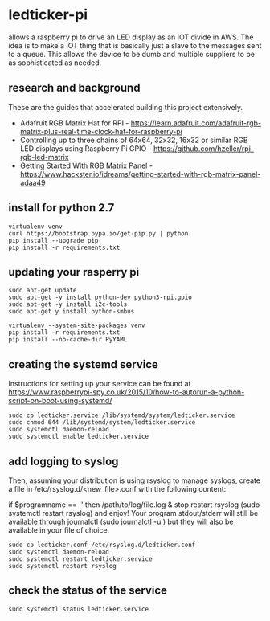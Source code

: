 # ledticker-pi
allows a raspberry pi to drive an LED display as an IOT divide in AWS.
The idea is to make a IOT thing that is basically just a slave to the messages
sent to a queue. This allows the device to be dumb and multiple suppliers to
be as sophisticated as needed.


## research and background
These are the guides that accelerated building this project extensively.

* Adafruit RGB Matrix Hat for RPI - https://learn.adafruit.com/adafruit-rgb-matrix-plus-real-time-clock-hat-for-raspberry-pi
* Controlling up to three chains of 64x64, 32x32, 16x32 or similar RGB LED displays using Raspberry Pi GPIO - https://github.com/hzeller/rpi-rgb-led-matrix
* Getting Started With RGB Matrix Panel - https://www.hackster.io/idreams/getting-started-with-rgb-matrix-panel-adaa49


## install for python 2.7
```
virtualenv venv
curl https://bootstrap.pypa.io/get-pip.py | python
pip install --upgrade pip
pip install -r requirements.txt
```

## updating your rasperry pi
```
sudo apt-get update
sudo apt-get -y install python-dev python3-rpi.gpio
sudo apt-get -y install i2c-tools
sudo apt-get y install python-smbus

virtualenv --system-site-packages venv
pip install -r requirements.txt
pip install --no-cache-dir PyYAML
```

## creating the systemd service
Instructions for setting up your service can be found at https://www.raspberrypi-spy.co.uk/2015/10/how-to-autorun-a-python-script-on-boot-using-systemd/

```
sudo cp ledticker.service /lib/systemd/system/ledticker.service
sudo chmod 644 /lib/systemd/system/ledticker.service
sudo systemctl daemon-reload
sudo systemctl enable ledticker.service
```

## add logging to syslog

Then, assuming your distribution is using rsyslog to manage syslogs, create a file in /etc/rsyslog.d/<new_file>.conf with the following content:

if $programname == '<your program identifier>' then /path/to/log/file.log
& stop
restart rsyslog (sudo systemctl restart rsyslog) and enjoy! Your program stdout/stderr will still be available through journalctl (sudo journalctl -u <your program identifier>) but they will also be available in your file of choice.

```
sudo cp ledticker.conf /etc/rsyslog.d/ledticker.conf
sudo systemctl daemon-reload
sudo systemctl restart ledticker.service
sudo systemctl restart rsyslog
```

## check the status of the service
```
sudo systemctl status ledticker.service
```
